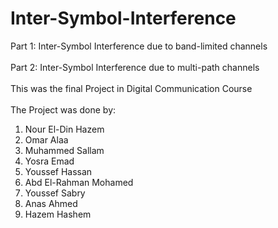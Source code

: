 # Inter-Symbol-Interference
Part 1: Inter-Symbol Interference due to band-limited channels</br></br>
Part 2: Inter-Symbol Interference due to multi-path channels</br></br>
This was the final Project in Digital Communication Course</br></br>
The Project was done by:
1) Nour El-Din Hazem
2) Omar Alaa
3) Muhammed Sallam
4) Yosra Emad
5) Youssef Hassan
6) Abd El-Rahman Mohamed
7) Youssef Sabry
8) Anas Ahmed
9) Hazem Hashem

